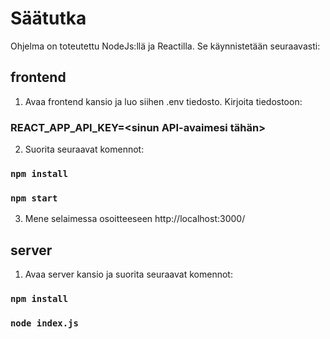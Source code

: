 # Säätutka

Ohjelma on toteutettu NodeJs:llä ja Reactilla. Se käynnistetään seuraavasti:

## frontend

1. Avaa frontend kansio ja luo siihen .env tiedosto. Kirjoita tiedostoon:

### REACT_APP_API_KEY=<sinun API-avaimesi tähän>

2. Suorita seuraavat komennot:

### `npm install`

### `npm start`

3. Mene selaimessa osoitteeseen http://localhost:3000/

## server

1. Avaa server kansio ja suorita seuraavat komennot:

### `npm install`

### `node index.js`
